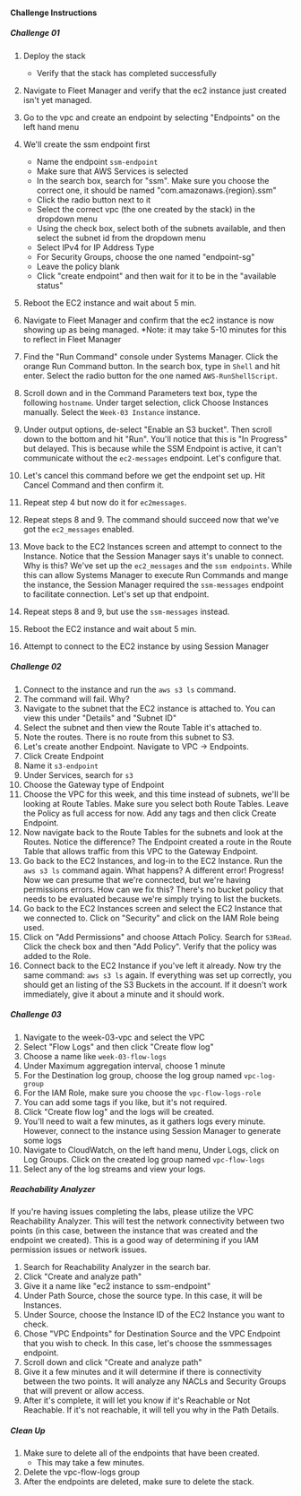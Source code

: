 #### Challenge Instructions
##### Challenge 01
1) Deploy the stack 
   - Verify that the stack has completed successfully 

2) Navigate to Fleet Manager and verify that the ec2 instance just created isn't yet managed. 

3) Go to the vpc and create an endpoint by selecting "Endpoints" on the left hand menu 
4) We'll create the ssm endpoint first 
   - Name the endpoint `ssm-endpoint` 
   - Make sure that AWS Services is selected
   - In the search box, search for "ssm". Make sure you choose the correct one, it should be named "com.amazonaws.{region}.ssm"
   - Click the radio button next to it 
   - Select the correct vpc (the one created by the stack) in the dropdown menu
   - Using the check box, select both of the subnets available, and then select the subnet id from the dropdown menu
   - Select IPv4 for IP Address Type
   - For Security Groups, choose the one named "endpoint-sg"
   - Leave the policy blank 
   - Click "create endpoint" and then wait for it to be in the "available status" 
5) Reboot the EC2 instance and wait about 5 min. 
6) Navigate to Fleet Manager and confirm that the ec2 instance is now showing up as being managed. 
   *Note: it may take 5-10 minutes for this to reflect in Fleet Manager
7) Find the "Run Command" console under Systems Manager. Click the orange Run Command button. In the search box, type in `Shell` and hit enter. Select the radio button for the one named `AWS-RunShellScript`. 
8) Scroll down and in the Command Parameters text box, type the following `hostname`. Under target selection, click Choose Instances manually. Select the `Week-03 Instance` instance. 
9) Under output options, de-select "Enable an S3 bucket". Then scroll down to the bottom and hit "Run". You'll notice that this is "In Progress" but delayed. This is because while the SSM Endpoint is active, 
it can't communicate without the `ec2-messages` endpoint. Let's configure that.
10) Let's cancel this command before we get the endpoint set up. Hit Cancel Command and then confirm it. 
10) Repeat step 4 but now do it for `ec2messages`.
11) Repeat steps 8 and 9. The command should succeed now that we've got the `ec2_messages` enabled. 
12) Move back to the EC2 Instances screen and attempt to connect to the Instance. Notice that the Session Manager says it's unable to connect. Why is this? We've set up the `ec2_messages` and the `ssm endpoints`. 
    While this can allow Systems Manager to execute Run Commands and mange the instance, the Session Manager required the `ssm-messages` endpoint to facilitate connection. Let's set up that endpoint. 
13) Repeat steps 8 and 9, but use the `ssm-messages` instead.  
11) Reboot the EC2 instance and wait about 5 min. 
12) Attempt to connect to the EC2 instance by using Session Manager


##### Challenge 02
1) Connect to the instance and run the `aws s3 ls` command.
2) The command will fail. Why? 
3) Navigate to the subnet that the EC2 instance is attached to. You can view this under "Details" and "Subnet ID" 
4) Select the subnet and then view the Route Table it's attached to. 
5) Note the routes. There is no route from this subnet to S3. 
6) Let's create another Endpoint. Navigate to VPC -> Endpoints. 
7) Click Create Endpoint
8) Name it `s3-endpoint` 
9) Under Services, search for `s3` 
10) Choose the Gateway type of Endpoint
11) Choose the VPC for this week, and this time instead of subnets, we'll be looking at Route Tables. Make sure you select both Route Tables. Leave the Policy as full access for now. Add any tags and then click Create Endpoint. 
12) Now navigate back to the Route Tables for the subnets and look at the Routes. Notice the difference? The Endpoint created a route in the Route Table that allows traffic from this VPC to the Gateway Endpoint. 
13) Go back to the EC2 Instances, and log-in to the EC2 Instance. Run the `aws s3 ls` command again. What happens? A different error! Progress! Now we can presume that we're connected, but we're having permissions errors. How can we fix this? There's no bucket policy that needs to be evaluated because we're simply trying to list the buckets. 
14) Go back to the EC2 Instances screen and select the EC2 Instance that we connected to. Click on "Security" and click on the IAM Role being used.
15) Click on "Add Permissions" and choose Attach Policy. Search for `S3Read`. Click the check box and then "Add Policy". Verify that the policy was added to the Role. 
16) Connect back to the EC2 Instance if you've left it already. Now try the same command: `aws s3 ls` again. If everything was set up correctly, you should get an listing of the S3 Buckets in the account. If it doesn't work immediately, give it about a minute and it should work. 

##### Challenge 03
1) Navigate to the week-03-vpc and select the VPC 
2) Select "Flow Logs" and then click "Create flow log" 
3) Choose a name like `week-03-flow-logs`
4) Under Maximum aggregation interval, choose 1 minute 
5) For the Destination log group, choose the log group named `vpc-log-group`
6) For the IAM Role, make sure you choose the `vpc-flow-logs-role` 
7) You can add some tags if you like, but it's not required. 
8) Click "Create flow log" and the logs will be created. 
9) You'll need to wait a few minutes, as it gathers logs every minute. However, connect to the instance using Session Manager to generate some logs 
10) Navigate to CloudWatch, on the left hand menu, Under Logs, click on Log Groups. Click on the created log group named `vpc-flow-logs`
11) Select any of the log streams and view your logs. 

##### Reachability Analyzer
If you're having issues completing the labs, please utilize the VPC Reachability Analyzer. This will test the network connectivity between two points (in this case, between the instance that was created and the endpoint we created). This is a good way of determining if you IAM permission issues or network issues. 
1) Search for Reachability Analyzer in the search bar. 
2) Click "Create and analyze path"
3) Give it a name like "ec2 instance to ssm-endpoint"
4) Under Path Source, chose the source type. In this case, it will be Instances. 
5) Under Source, choose the Instance ID of the EC2 Instance you want to check. 
6) Chose "VPC Endpoints" for Destination Source and the VPC Endpoint that you wish to check. In this case, let's choose the ssmmessages endpoint. 
7) Scroll down and click "Create and analyze path" 
8) Give it a few minutes and it will determine if there is connectivity between the two points. It will analyze any NACLs and Security Groups that will prevent or allow access. 
9) After it's complete, it will let you know if it's Reachable or Not Reachable. If it's not reachable, it will tell you why in the Path Details.

##### Clean Up
1) Make sure to delete all of the endpoints that have been created. 
   - This may take a few minutes. 
2) Delete the vpc-flow-logs group
3) After the endpoints are deleted, make sure to delete the stack. 

